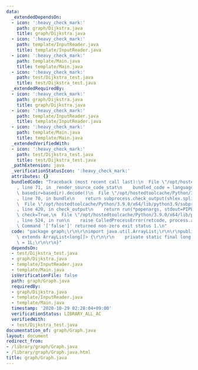 ```yaml
---
data:
  _extendedDependsOn:
  - icon: ':heavy_check_mark:'
    path: graph/Dijkstra.java
    title: graph/Dijkstra.java
  - icon: ':heavy_check_mark:'
    path: template/InputReader.java
    title: template/InputReader.java
  - icon: ':heavy_check_mark:'
    path: template/Main.java
    title: template/Main.java
  - icon: ':heavy_check_mark:'
    path: test/Dijkstra_test.java
    title: test/Dijkstra_test.java
  _extendedRequiredBy:
  - icon: ':heavy_check_mark:'
    path: graph/Dijkstra.java
    title: graph/Dijkstra.java
  - icon: ':heavy_check_mark:'
    path: template/InputReader.java
    title: template/InputReader.java
  - icon: ':heavy_check_mark:'
    path: template/Main.java
    title: template/Main.java
  _extendedVerifiedWith:
  - icon: ':heavy_check_mark:'
    path: test/Dijkstra_test.java
    title: test/Dijkstra_test.java
  _pathExtension: java
  _verificationStatusIcon: ':heavy_check_mark:'
  attributes: {}
  bundledCode: "Traceback (most recent call last):\n  File \"/opt/hostedtoolcache/Python/3.9.0/x64/lib/python3.9/site-packages/onlinejudge_verify/documentation/build.py\"\
    , line 71, in _render_source_code_stat\n    bundled_code = language.bundle(stat.path,\
    \ basedir=basedir).decode()\n  File \"/opt/hostedtoolcache/Python/3.9.0/x64/lib/python3.9/site-packages/onlinejudge_verify/languages/user_defined.py\"\
    , line 70, in bundle\n    return subprocess.check_output(shlex.split(command))\n\
    \  File \"/opt/hostedtoolcache/Python/3.9.0/x64/lib/python3.9/subprocess.py\"\
    , line 420, in check_output\n    return run(*popenargs, stdout=PIPE, timeout=timeout,\
    \ check=True,\n  File \"/opt/hostedtoolcache/Python/3.9.0/x64/lib/python3.9/subprocess.py\"\
    , line 524, in run\n    raise CalledProcessError(retcode, process.args,\nsubprocess.CalledProcessError:\
    \ Command '['false']' returned non-zero exit status 1.\n"
  code: "package graph;\r\n\r\nimport java.util.ArrayList;\r\n\r\npublic class Graph\
    \ extends ArrayList<long[]> {\r\n\r\n    private static final long serialVersionUID\
    \ = 1L;\r\n\r\n}"
  dependsOn:
  - test/Dijkstra_test.java
  - graph/Dijkstra.java
  - template/InputReader.java
  - template/Main.java
  isVerificationFile: false
  path: graph/Graph.java
  requiredBy:
  - graph/Dijkstra.java
  - template/InputReader.java
  - template/Main.java
  timestamp: '2020-10-29 02:28:04+09:00'
  verificationStatus: LIBRARY_ALL_AC
  verifiedWith:
  - test/Dijkstra_test.java
documentation_of: graph/Graph.java
layout: document
redirect_from:
- /library/graph/Graph.java
- /library/graph/Graph.java.html
title: graph/Graph.java
---
```

